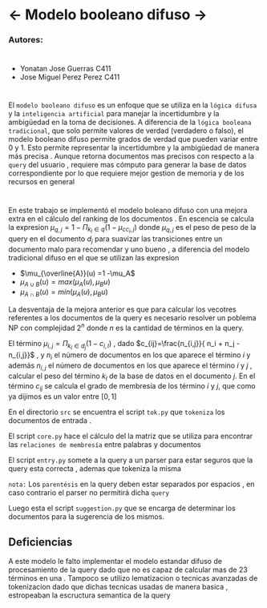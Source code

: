 # <- Modelo booleano difuso ->

### Autores:

#

- Yonatan Jose Guerras C411
- Jose Miguel Perez Perez C411

#

El `modelo booleano difuso` es un enfoque que se utiliza en la `lógica difusa` y la `inteligencia artificial` para manejar la incertidumbre y la ambigüedad en la toma de decisiones. A diferencia de la `lógica booleana tradicional`, que solo permite valores de verdad (verdadero o falso), el modelo booleano difuso permite grados de verdad que pueden variar entre 0 y 1. Esto permite representar la incertidumbre y la ambigüedad de manera más precisa . Aunque retorna documentos mas precisos con respecto a la `query` del usuario , requiere mas cómputo para generar la base de datos correspondiente por lo que requiere mejor gestion de memoria y de los recursos en general

#

En este trabajo se implementó el modelo boleano difuso con una mejora extra en el cálculo del ranking de los documentos . En escencia se calcula la expresion  $\mu_{q,j} =1 - \Pi_{k_l\in q }(1 -\mu_{cc_i,j} )$ donde $\mu_{q,j}$ es el peso de peso de la query en el documento $d_j$ para suavizar las transiciones entre un documento malo para recomendar y uno bueno , a diferencia del modelo tradicional difuso en el que se utilizan las expresion 

* $\mu_{\overline{A}}(u) =1 -\mu_A$ 
* $\mu_{A \cup B}(u) =max(\mu_A(u),\mu_Bu)$
* $\mu_{A \cap B}(u)=min(\mu_A(u),\mu_Bu)$

La desventaja de la mejora anterior es que para calcular los vecotres referentes a los documentos de la query es necesario resolver un poblema NP con complejidad $2^n$ donde $n$ es la cantidad de términos en la query.

El término  $\mu_{i,j} =\Pi_{k_l\in d_j }(1-c_{i,l})$ , dado $c_{ij}=\frac{n_{i,j}}{ n_i + n_j - n_{i,j}}$ , y $n_i$ el número de documentos en los que aparece el término $i$ y además $n_{i,j}$ el número de documentos en los que aparece el término $i$ y $j$ , calcular el peso del término $k_l$ de la base de datos en el documento $j$. En el término $c_{ij}$ se calcula el grado de membresía de los término $i$ y $j$, que como ya dijimos es un valor entre $[0,1]$

En el directorio `src` se encuentra el script `tok.py` que `tokeniza` los documentos de entrada .

El script `core.py` hace el cálculo del la matriz que se utiliza para encontrar las `relaciones de membresía` entre palabras y documentos

El script `entry.py` somete a la query a un parser para estar seguros que la query esta correcta , ademas que tokeniza la misma

`nota:` Los `parentésis` en la query deben estar separados por espacios , en caso contrario el parser no permitirá dicha `query`

Luego esta el script `suggestion.py` que se encarga de determinar los documentos para la sugerencia de los mismos.

## Deficiencias

A este modelo le falto implementar el modelo estandar difuso de procesamiento de la query dado que no es capaz de calcular mas de 23 términos en una . Tampoco se utilizo lematizacion o tecnicas avanzadas de tokenizacion dado que dichas tecnicas usadas de manera basica , estropeaban la escructura semantica de la query
